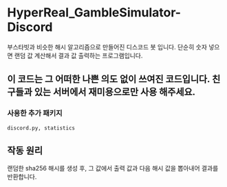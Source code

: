 # HyperReal_GambleSimulator-Discord
부스타빗과 비슷한 해시 알고리즘으로 만들어진 디스코드 봇 입니다.
단순히 숫자 넣으면 랜덤 값 계산해서 결과 값 출력하는 프로그램입니다.

## 이 코드는 그 어떠한 나쁜 의도 없이 쓰여진 코드입니다. 친구들과 있는 서버에서 재미용으로만 사용 해주세요.

### 사용한 추가 패키지
```discord.py, statistics```

## 작동 원리
랜덤한 sha256 해시를 생성 후, 그 값에서 출력 값과 다음 해시 값을 뽑아내어 결과를 반환합니다.
